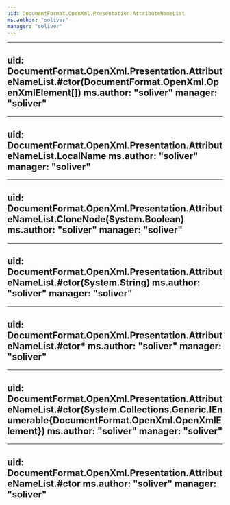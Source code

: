 ```yaml
---
uid: DocumentFormat.OpenXml.Presentation.AttributeNameList
ms.author: "soliver"
manager: "soliver"
---
```


---
uid: DocumentFormat.OpenXml.Presentation.AttributeNameList.#ctor(DocumentFormat.OpenXml.OpenXmlElement[])
ms.author: "soliver"
manager: "soliver"
---

---
uid: DocumentFormat.OpenXml.Presentation.AttributeNameList.LocalName
ms.author: "soliver"
manager: "soliver"
---

---
uid: DocumentFormat.OpenXml.Presentation.AttributeNameList.CloneNode(System.Boolean)
ms.author: "soliver"
manager: "soliver"
---

---
uid: DocumentFormat.OpenXml.Presentation.AttributeNameList.#ctor(System.String)
ms.author: "soliver"
manager: "soliver"
---

---
uid: DocumentFormat.OpenXml.Presentation.AttributeNameList.#ctor*
ms.author: "soliver"
manager: "soliver"
---

---
uid: DocumentFormat.OpenXml.Presentation.AttributeNameList.#ctor(System.Collections.Generic.IEnumerable{DocumentFormat.OpenXml.OpenXmlElement})
ms.author: "soliver"
manager: "soliver"
---

---
uid: DocumentFormat.OpenXml.Presentation.AttributeNameList.#ctor
ms.author: "soliver"
manager: "soliver"
---
